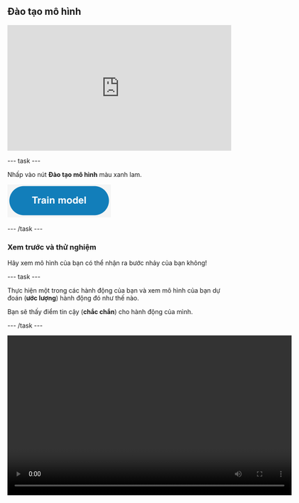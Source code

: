## Đào tạo mô hình

<html>
  <div style="position: relative; overflow: hidden; padding-top: 56.25%;">
    <iframe style="position: absolute; top: 0; left: 0; right: 0; width: 100%; height: 100%; border: none;" src="https://www.youtube.com/embed/2VC3gnPk3Zw?rel=0&cc_load_policy=1" allowfullscreen allow="accelerometer; autoplay; clipboard-write; encrypted-media; gyroscope; picture-in-picture; web-share"></iframe>
  </div>
</html>

\--- task ---

Nhấp vào nút **Đào tạo mô hình** màu xanh lam.

![Nút 'Đào tạo mô hình'.](images/train-model-button.png)

\--- /task ---

### Xem trước và thử nghiệm

Hãy xem mô hình của bạn có thể nhận ra bước nhảy của bạn không!

\--- task ---

Thực hiện một trong các hành động của bạn và xem mô hình của bạn dự đoán (**ước lượng**) hành động đó như thế nào.

Bạn sẽ thấy điểm tin cậy (**chắc chắn**) cho hành động của mình.

\--- /task ---

<video width="640" height="360" controls>
  <source src="images/discotest.mp4" type="video/mp4" alt="A screen recording showing the estimated action during testing with an overlay of a boy performing the dance move">
  
Trình duyệt của bạn không hỗ trợ thẻ video.
</video>
